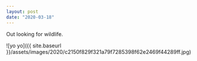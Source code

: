 ```yaml
---
layout: post
date: "2020-03-18"
---
```


Out looking for wildlife.

![yo yo]({{ site.baseurl }}/assets/images/2020/c2150f829f321a79f7285398f62e2469f44289ff.jpg)

